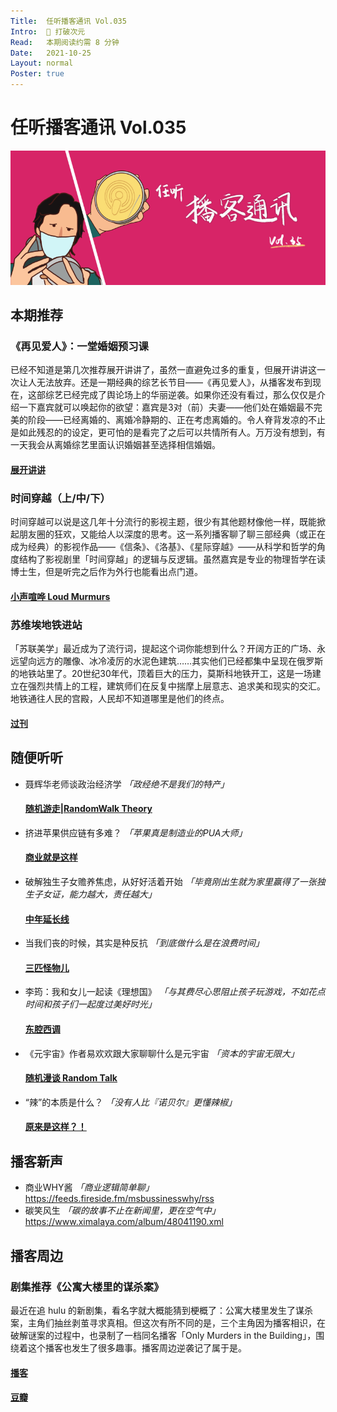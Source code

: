 ```yaml
---
Title:  任听播客通讯 Vol.035
Intro:  🤖 打破次元
Read:   本期阅读约需 8 分钟
Date:   2021-10-25
Layout: normal
Poster: true
---
```


# 任听播客通讯 Vol.035
![](./img/vol_035_small.png)


## 本期推荐

### 《再见爱人》：一堂婚姻预习课
已经不知道是第几次推荐展开讲讲了，虽然一直避免过多的重复，但展开讲讲这一次让人无法放弃。还是一期经典的综艺长节目——《再见爱人》，从播客发布到现在，这部综艺已经完成了舆论场上的华丽逆袭。如果你还没有看过，那么仅仅是介绍一下嘉宾就可以唤起你的欲望：嘉宾是3对（前）夫妻——他们处在婚姻最不完美的阶段——已经离婚的、离婚冷静期的、正在考虑离婚的。令人脊背发凉的不止是如此残忍的的设定，更可怕的是看完了之后可以共情所有人。万万没有想到，有一天我会从离婚综艺里面认识婚姻甚至选择相信婚姻。
#### [展开讲讲](https://www.ximalaya.com/album/24672021.xml)

### 时间穿越（上/中/下）
时间穿越可以说是这几年十分流行的影视主题，很少有其他题材像他一样，既能掀起朋友圈的狂欢，又能给人以深度的思考。这一系列播客聊了聊三部经典（或正在成为经典）的影视作品——《信条》、《洛基》、《星际穿越》——从科学和哲学的角度结构了影视剧里「时间穿越」的逻辑与反逻辑。虽然嘉宾是专业的物理哲学在读博士生，但是听完之后作为外行也能看出点门道。
#### [小声喧哗 Loud Murmurs](https://loudmurmursfm.typlog.io/episodes/feed.xml)

### 苏维埃地铁进站
「苏联美学」最近成为了流行词，提起这个词你能想到什么？开阔方正的广场、永远望向远方的雕像、冰冷凌厉的水泥色建筑……其实他们已经都集中呈现在俄罗斯的地铁站里了。20世纪30年代，顶着巨大的压力，莫斯科地铁开工，这是一场建立在强烈共情上的工程，建筑师们在反复中揣摩上层意志、追求美和现实的交汇。地铁通往人民的宫殿，人民却不知道哪里是他们的终点。
#### [过刊](https://www.ximalaya.com/album/36470328.xml)


## 随便听听

* 聂辉华老师谈政治经济学 _「政经绝不是我们的特产」_
  #### [随机游走|RandomWalk Theory](https://www.ximalaya.com/album/45761350.xml)
* 挤进苹果供应链有多难？ _「苹果真是制造业的PUA大师」_
  #### [商业就是这样](https://www.ximalaya.com/album/46587439.xml)
* 破解独生子女赡养焦虑，从好好活着开始 _「毕竟刚出生就为家里赢得了一张独生子女证，能力越大，责任越大」_
  #### [中年延长线](https://www.ximalaya.com/album/45756418.xml)
* 当我们丧的时候，其实是种反抗  _「到底做什么是在浪费时间」_
  #### [三匹怪物儿](https://www.ximalaya.com/album/29585624.xml)
* 李筠：我和女儿一起读《理想国》 _「与其费尽心思阻止孩子玩游戏，不如花点时间和孩子们一起度过美好时光」_
  #### [东腔西调](https://www.ximalaya.com/album/41153937.xml)
* 《元宇宙》作者易欢欢跟大家聊聊什么是元宇宙 _「资本的宇宙无限大」_
  #### [随机漫谈 Random Talk](https://www.ximalaya.com/album/19242373.xml)
* “辣”的本质是什么？ _「没有人比『诺贝尔』更懂辣椒」_
  #### [原来是这样？！](https://getpodcast.xyz/data/ximalaya/246622.xml)


## 播客新声

* 商业WHY酱 _「商业逻辑简单聊」_  
  https://feeds.fireside.fm/msbussinesswhy/rss
* 碳笑风生 _「碳的故事不止在新闻里，更在空气中」_  
  https://www.ximalaya.com/album/48041190.xml


## 播客周边

### 剧集推荐《公寓大楼里的谋杀案》
最近在追 hulu 的新剧集，看名字就大概能猜到梗概了：公寓大楼里发生了谋杀案，主角们抽丝剥茧寻求真相。但这次有所不同的是，三个主角因为播客相识，在破解谜案的过程中，也录制了一档同名播客「Only Murders in the Building」，围绕着这个播客也发生了很多趣事。播客周边逆袭记了属于是。
#### [播客](https://feeds.megaphone.fm/onlymurders)
#### [豆瓣](https://movie.douban.com/subject/35169965/)
